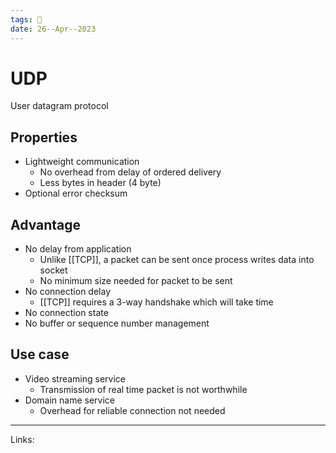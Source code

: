 ```yaml
---
tags: 🌱
date: 26--Apr--2023
---
```


# UDP
User datagram protocol
## Properties
- Lightweight communication
    - No overhead from delay of ordered delivery
    - Less bytes in header (4 byte)
- Optional error checksum
## Advantage
- No delay from application
    - Unlike [[TCP]], a packet can be sent once process writes data into socket
    - No minimum size needed for packet to be sent
- No connection delay
    - [[TCP]] requires a 3-way handshake which will take time
- No connection state
- No buffer or sequence number management
## Use case
- Video streaming service
    - Transmission of real time packet is not worthwhile
- Domain name service
    - Overhead for reliable connection not needed
---
Links: 